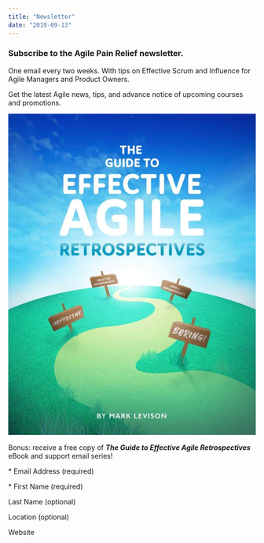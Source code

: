 ```yaml
---
title: "Newsletter"
date: "2019-09-13"
---
```


### Subscribe to the Agile Pain Relief newsletter.

One email every two weeks. With tips on Effective Scrum and Influence for Agile Managers and Product Owners.

Get the latest Agile news, tips, and advance notice of upcoming courses and promotions.

![The Guide to Effective Agile Retrospectives by Mark Levison](images/The-Guide-to-Effective-Agile-Retrospectives-temp-book-cover-791x1024.jpg)

​Bonus: receive a free copy of _**The Guide to Effective Agile Retrospectives**_ eBook and support email series!

\* Email Address (required) 

\* First Name (required) 

Last Name (optional) 

Location (optional) 

Website
